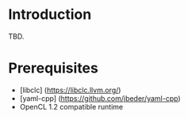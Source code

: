 Introduction
====================
TBD.

Prerequisites
====================
-   [libclc] (https://libclc.llvm.org/)
-   [yaml-cpp] (https://github.com/jbeder/yaml-cpp)
-   OpenCL 1.2 compatible runtime
